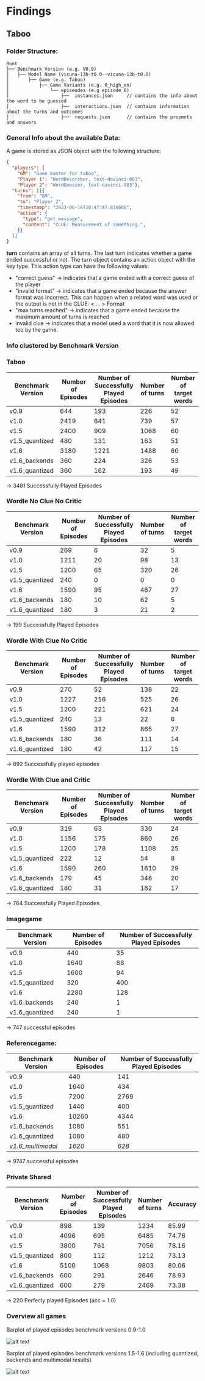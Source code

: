 # Findings

## Taboo

### Folder Structure:

```plaintext
Root
├── Benchmark Version (e.g. V0.9)
│   ├── Model Name (vicuna-13b-t0.0--vicuna-13b-t0.0)
│       ├── Game (e.g. Taboo)
│           ├── Game Variants (e.g. 0_high_en)
│               └── episeodes (e.g episode_0)
│                   ├──  instances.json     // contains the info about the word to be guessed
│                   ├──  interactions.json  // contains information about the turns and outcomes
│                   ├──  requests.json      // contains the propmnts and answers

```

### General Info about the available Data:

A game is stored as JSON object with the following structure:

```JSON
{
  "players": {
    "GM": "Game master for taboo",
    "Player 1": "WordDescriber, text-davinci-003",
    "Player 2": "WordGuesser, text-davinci-003"}, 
  "turns": [[{
    "from": "GM",
    "to": "Player 2",
    "timestamp": "2023-06-16T10:47:47.818600",
    "action": {
      "type": "get message", 
      "content": "CLUE: Measurement of something.",
    }}
  ]]
}
```


**turn** contains an array of all turns.
The last turn indicates whether a game ended successful or not.
The turn object contains an action object with the key type. This action type can have the following values:
- "correct guess" -> indicates that a game ended with a correct guess of the player
- "invalid format" -> indicates that a game ended because the answer format was incorrect. This can happen when a related word was used or the output is not in the CLUE: \< ... \> Format
- "max turns reached" -> indicates that a game ended because the maximum amount of turns is reached
- invalid clue -> indicates that a model used a word that it is now allowed too by the game.


### Info clustered by Benchmark Version
### Taboo
| Benchmark Version | Number of Episodes | Number of Successfully Played Episodes | Number of turns | Number of target words |
|-------------------|--------------------|----------------------------------------|-----------------|------------------------|
| v0.9              | 644                | 193                                    | 226             | 52                     |
| v1.0              | 2419               | 641                                    | 739             | 57                     |
| v1.5              | 2400               | 909                                    | 1068            | 60                     |
| v1.5_quantized    | 480                | 131                                    | 163             | 51                     |
| v1.6              | 3180               | 1221                                   | 1488            | 60                     |
| v1.6_backends     | 360                | 224                                    | 326             | 53                     |
| v1.6_quantized    | 360                | 162                                    | 193             | 49                     |

-> 3481 Successfully Played Episodes

### Wordle No Clue No Critic
| Benchmark Version | Number of Episodes | Number of Successfully Played Episodes | Number of turns | Number of target words |
|-------------------|--------------------|----------------------------------------|-----------------|------------------------|
| v0.9              | 269                | 6                                      | 32              | 5                      |
| v1.0              | 1211               | 20                                     | 98              | 13                     |
| v1.5              | 1200               | 65                                     | 320             | 26                     |
| v1.5_quantized    | 240                | 0                                      | 0               | 0                      |
| v1.6              | 1590               | 95                                     | 467             | 27                     |
| v1.6_backends     | 180                | 10                                     | 62              | 5                      |
| v1.6_quantized    | 180                | 3                                      | 21              | 2                      |

-> 199 Successfully Played Episodes

### Wordle With Clue No Critic
| Benchmark Version | Number of Episodes | Number of Successfully Played Episodes | Number of turns | Number of target words |
|-------------------|--------------------|----------------------------------------|-----------------|------------------------|
| v0.9              | 270                | 52                                     | 138             | 22                     |
| v1.0              | 1227               | 216                                    | 525             | 26                     |
| v1.5              | 1200               | 221                                    | 621             | 24                     |
| v1.5_quantized    | 240                | 13                                     | 22              | 6                      |
| v1.6              | 1590               | 312                                    | 865             | 27                     |
| v1.6_backends     | 180                | 36                                     | 111             | 14                     |
| v1.6_quantized    | 180                | 42                                     | 117             | 15                     |

-> 892 Successfully played episodes

### Wordle With Clue and Critic
| Benchmark Version | Number of Episodes | Number of Successfully Played Episodes | Number of turns | Number of target words |
|-------------------|--------------------|----------------------------------------|-----------------|------------------------|
| v0.9              | 319                | 63                                     | 330             | 24                     |
| v1.0              | 1156               | 175                                    | 860             | 26                     |
| v1.5              | 1200               | 178                                    | 1108            | 25                     |
| v1.5_quantized    | 222                | 12                                     | 54              | 8                      |
| v1.6              | 1590               | 260                                    | 1610            | 29                     |
| v1.6_backends     | 179                | 45                                     | 346             | 20                     |
| v1.6_quantized    | 180                | 31                                     | 182             | 17                     |

-> 764 Successfully Played Episodes

### Imagegame

| Benchmark Version          | Number of Episodes | Number of Successfully Played Episodes | 
|----------------------------|--------------------|----------------------------------------|
| v0.9                       | 440                | 35                                     | 
| v1.0                       | 1640               | 88                                     |
| v1.5                       | 1600               | 94                                     |
| v1.5_quantized             | 320                | 400                                    |
| v1.6                       | 2280               | 128                                    | 
| v1.6_backends              | 240                | 1                                      | 
| v1.6_quantized             | 240                | 1                                      | 

-> 747 successful episodes


### Referencegame:

| Benchmark Version          | Number of Episodes | Number of Successfully Played Episodes | 
|----------------------------|--------------------|----------------------------------------|
| v0.9                       | 440                | 141                                    | 
| v1.0                       | 1640               | 434                                    |
| v1.5                       | 7200               | 2769                                   |
| v1.5_quantized             | 1440               | 400                                    |
| v1.6                       | 10260              | 4344                                   | 
| v1.6_backends              | 1080               | 551                                    | 
| v1.6_quantized             | 1080               | 480                                    | 
| _v1.6_multimodal_          |_1620_              | _628_                                  | 

-> 9747 successful episodes


### Private Shared
| Benchmark Version | Number of Episodes | Number of Successfully Played Episodes | Number of turns | Accuracy | Perfect Episodes (acc 1.0) | Perfect Turns (Episode acc=1.0) |
|-------------------|--------------------|----------------------------------------|-----------------|----------|----------------------------|---------------------------------|
| v0.9              | 898                | 139                                    | 1234            | 85.99    | 4                          | 24                              |
| v1.0              | 4096               | 695                                    | 6485            | 74.76    | 46                         | 366                             |
| v1.5              | 3800               | 761                                    | 7056            | 78.16    | 69                         | 529                             |
| v1.5_quantized    | 800                | 112                                    | 1212            | 73.13    | 5                          | 30                              |
| v1.6              | 5100               | 1068                                   | 9803            | 80.06    | 104                        | 799                             |
| v1.6_backends     | 600                | 291                                    | 2646            | 78.93    | 21                         | 126                             |
| v1.6_quantized    | 600                | 279                                    | 2469            | 73.38    | 11                         | 66                              |

-> 220 Perfecly played Episodes (acc = 1.0)

### Overview all games

Barplot of played episodes benchmark versions 0.9-1.0

![alt text](Plots/barplot_v10.png "image Title")

Barplot of played episodes benchmark versions 1.5-1.6 (including quantized, backends and multimodal results)

![alt text](Plots/barplot_v16.png "image Title")